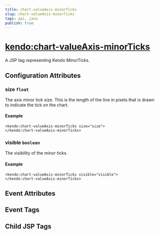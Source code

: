 ```yaml
---
title: chart-valueAxis-minorTicks
slug: chart-valueAxis-minorTicks
tags: api, java
publish: true
---
```


# <kendo:chart-valueAxis-minorTicks>
A JSP tag representing Kendo MinorTicks.

## Configuration Attributes


### size `float`

The axis minor tick size. This is the length of the line in pixels that is drawn to indicate the tick on the chart.

#### Example
    <kendo:chart-valueAxis-minorTicks size="size">
    </kendo:chart-valueAxis-minorTicks>
    

### visible `boolean`

The visibility of the minor ticks.

#### Example
    <kendo:chart-valueAxis-minorTicks visible="visible">
    </kendo:chart-valueAxis-minorTicks>
    

## Event Attributes


## Event Tags


## Child JSP Tags

